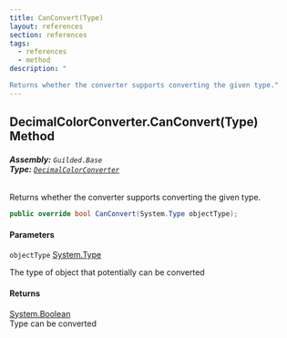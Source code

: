 ```yaml
---
title: CanConvert(Type)
layout: references
section: references
tags:
  - references
  - method
description: "

Returns whether the converter supports converting the given type."
---
```


## DecimalColorConverter.CanConvert(Type) Method
###### **Assembly:** `Guilded.Base`<br/>**Type:** [`DecimalColorConverter`](DecimalColorConverter.md 'Guilded.Base.DecimalColorConverter')

Returns whether the converter supports converting the given type.

```csharp
public override bool CanConvert(System.Type objectType);
```
#### Parameters

<a name='Guilded.Base.DecimalColorConverter.CanConvert(System.Type).objectType'></a>

`objectType` [System.Type](https://docs.microsoft.com/en-us/dotnet/api/System.Type 'System.Type')

The type of object that potentially can be converted

#### Returns
[System.Boolean](https://docs.microsoft.com/en-us/dotnet/api/System.Boolean 'System.Boolean')  
Type can be converted